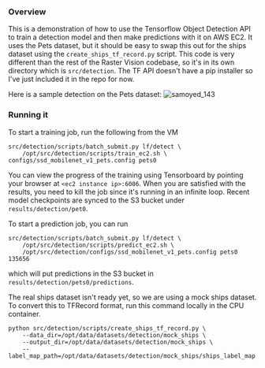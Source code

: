 ### Overview
This is a demonstration of how to use the Tensorflow Object Detection API to train a detection model and then make predictions with it on AWS EC2. It uses the Pets dataset, but it should be easy to swap this out for the ships dataset using the `create_ships_tf_record.py` script. This code is very different than the rest of the Raster Vision codebase, so it's in its own directory which is `src/detection`. The TF API doesn't have a pip installer so I've just included it in the repo for now.

Here is a sample detection on the Pets dataset:
![samoyed_143](https://user-images.githubusercontent.com/1896461/29135882-8f155546-7d09-11e7-854c-c7152c590275.jpg)

### Running it
To start a training job, run the following from the VM
```
src/detection/scripts/batch_submit.py lf/detect \
    /opt/src/detection/scripts/train_ec2.sh \ configs/ssd_mobilenet_v1_pets.config pets0
```
You can view the progress of the training using Tensorboard by pointing your browser at `<ec2 instance ip>:6006`. When you are satisfied with the results, you need to kill the job since it's running in an infinite loop. Recent model checkpoints are synced to the S3 bucket under `results/detection/pet0`.

To start a prediction job, you can run
```
src/detection/scripts/batch_submit.py lf/detect \
    /opt/src/detection/scripts/predict_ec2.sh \
    /opt/src/detection/configs/ssd_mobilenet_v1_pets.config pets0 135656
```
which will put predictions in the S3 bucket in `results/detection/pets0/predictions`.

The real ships dataset isn't ready yet, so we are using a mock ships dataset. To convert this to TFRecord format, run this command locally in the CPU container.
```
python src/detection/scripts/create_ships_tf_record.py \
    --data_dir=/opt/data/datasets/detection/mock_ships \
    --output_dir=/opt/data/datasets/detection/mock_ships \
    --label_map_path=/opt/data/datasets/detection/mock_ships/ships_label_map.pbtxt
```
